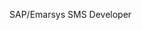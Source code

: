 SAP/Emarsys SMS Developer

<!---
Nathan-Matthews/Nathan-Matthews is a ✨ special ✨ repository because its `README.md` (this file) appears on your GitHub profile.
You can click the Preview link to take a look at your changes.
--->

